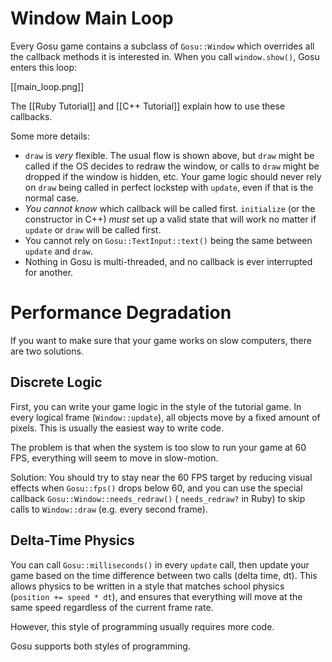 # Window Main Loop

Every Gosu game contains a subclass of `Gosu::Window` which overrides all the callback methods it is interested in. When you call `window.show()`, Gosu enters this loop:

[[main_loop.png]]

The [[Ruby Tutorial]] and [[C++ Tutorial]] explain how to use these callbacks.

Some more details:

  * `draw` is _very_ flexible. The usual flow is shown above, but `draw` might be called if the OS decides to redraw the window, or calls to `draw` might be dropped if the window is hidden, etc. Your game logic should never rely on `draw` being called in perfect lockstep with `update`, even if that is the normal case.
  * _You cannot know_ which callback will be called first. `initialize` (or the constructor in C++) _must_ set up a valid state that will work no matter if `update` or `draw` will be called first.
  * You cannot rely on `Gosu::TextInput::text()` being the same between `update` and `draw`.
  * Nothing in Gosu is multi-threaded, and no callback is ever interrupted for another.

# Performance Degradation

If you want to make sure that your game works on slow computers, there are two solutions.

## Discrete Logic

First, you can write your game logic in the style of the tutorial game. In every logical frame (`Window::update`), all objects move by a fixed amount of pixels. This is usually the easiest way to write code.

The problem is that when the system is too slow to run your game at 60 FPS, everything will seem to move in slow-motion.

Solution: You should try to stay near the 60 FPS target by reducing visual effects when `Gosu::fps()` drops below 60, and you can use the special callback `Gosu::Window::needs_redraw()` ( `needs_redraw?` in Ruby) to skip calls to `Window::draw` (e.g. every second frame).

## Delta-Time Physics

You can call `Gosu::milliseconds()` in every `update` call, then update your game based on the time difference between two calls (delta time, dt). This allows physics to be written in a style that matches school physics (`position += speed * dt`), and ensures that everything will move at the same speed regardless of the current frame rate.

However, this style of programming usually requires more code.

Gosu supports both styles of programming.
